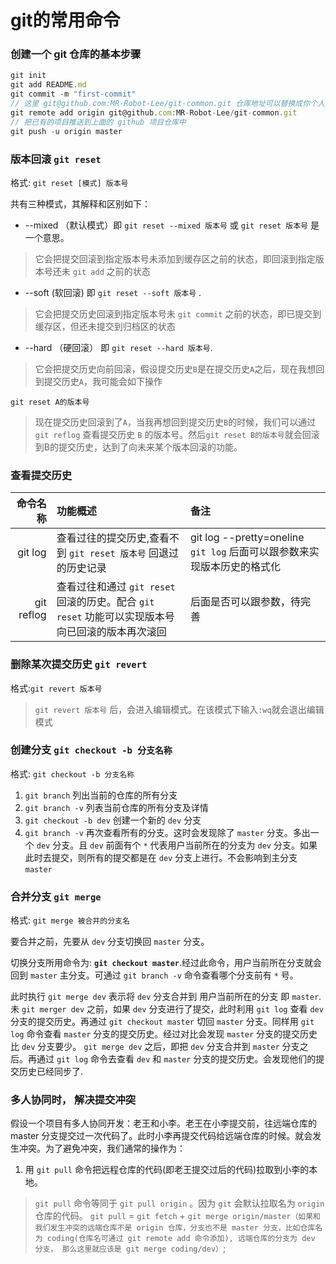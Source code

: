 # git的常用命令

### 创建一个 git 仓库的基本步骤

``` javascript
git init
git add README.md
git commit -m "first-commit"
// 这里 git@github.com:MR-Robot-Lee/git-common.git 仓库地址可以替换成你个人的 github 项目仓库地址
git remote add origin git@github.com:MR-Robot-Lee/git-common.git 
// 把已有的项目推送到上面的 github 项目仓库中
git push -u origin master
```

### 版本回滚 `git reset`
格式: `git reset [模式] 版本号`

共有三种模式，其解释和区别如下：
- --mixed （默认模式）即 `git reset --mixed 版本号` 或 `git reset 版本号` 是一个意思。
> 它会把提交回滚到指定版本号未添加到缓存区之前的状态，即回滚到指定版本号还未 `git add` 之前的状态
- --soft (软回滚) 即 `git reset --soft 版本号` .
> 它会把提交历史回滚到指定版本号未 `git commit` 之前的状态，即已提交到缓存区，但还未提交到归档区的状态
- --hard （硬回滚） 即 `git reset --hard 版本号`.
> 它会把提交历史向前回滚，假设提交历史`B`是在提交历史`A`之后，现在我想回到提交历史`A`，我可能会如下操作
```
git reset A的版本号
```
> 现在提交历史回滚到了`A`，当我再想回到提交历史`B`的时候，我们可以通过 `git reflog` 查看提交历史 `B` 的版本号。然后`git reset B的版本号`就会回滚到B的提交历史，达到了向未来某个版本回滚的功能。

### 查看提交历史
命令名称|功能概述|备注
--:|:--|:--
git log | 查看过往的提交历史,查看不到 `git reset 版本号` 回退过的历史记录 | git log --pretty=oneline `git log` 后面可以跟参数来实现版本历史的格式化
git reflog | 查看过往和通过 `git reset` 回滚的历史。配合 `git reset` 功能可以实现版本号向已回滚的版本再次滚回 | 后面是否可以跟参数，待完善

### 删除某次提交历史 `git revert`
格式:`git revert 版本号`
> `git revert 版本号` 后，会进入编辑模式。在该模式下输入`:wq`就会退出编辑模式

### 创建分支 `git checkout -b 分支名称`
格式: `git checkout -b 分支名称`
1. `git branch` 列出当前的仓库的所有分支
2. `git branch -v` 列表当前仓库的所有分支及详情
3. `git checkout -b dev` 创建一个新的 `dev` 分支
4. `git branch -v` 再次查看所有的分支。这时会发现除了 `master` 分支。多出一个 `dev` 分支。且 `dev` 前面有个 `*` 代表用户当前所在的分支为 `dev` 分支。如果此时去提交，则所有的提交都是在 `dev` 分支上进行。不会影响到主分支 `master`

### 合并分支 `git merge`
格式: `git merge 被合并的分支名`

要合并之前，先要从 `dev` 分支切换回 `master` 分支。

切换分支所用命令为: **`git checkout master`**.经过此命令，用户当前所在分支就会回到 `master` 主分支。可通过 `git branch -v` 命令查看哪个分支前有 `*` 号。

此时执行 `git merge dev` 表示将 `dev` 分支合并到 用户当前所在的分支 即 `master`. 
未 `git merger dev` 之前，如果 `dev` 分支进行了提交，此时利用 `git log` 查看 `dev` 分支的提交历史。再通过 `git checkout master` 切回 `master` 分支。同样用 `git log` 命令查看 `master` 分支的提交历史。经过对比会发现 `master` 分支的提交历史比 `dev` 分支要少。
`git merge dev` 之后，即把 `dev` 分支合并到 `master` 分支之后。再通过 `git log` 命令去查看 `dev` 和 `master` 分支的提交历史。会发现他们的提交历史已经同步了.

### 多人协同时， 解决提交冲突
假设一个项目有多人协同开发：老王和小李。老王在小李提交前，往远端仓库的 master 分支提交过一次代码了。此时小李再提交代码给远端仓库的时候。就会发生冲突。为了避免冲突，我们通常的操作为：
1. 用 `git pull` 命令把远程仓库的代码(即老王提交过后的代码)拉取到小李的本地。
> `git pull` 命令等同于 `git pull origin` 。因为 `git` 会默认拉取名为 `origin` 仓库的代码。
`git pull` = `git fetch` + `git merge origin/master（如果和我们发生冲突的远端仓库不是 origin 仓库，分支也不是 master 分支，比如仓库名为 coding(仓库名可通过 git remote add 命令添加), 远端仓库的分支为 dev 分支， 那么这里就应该是 git merge coding/dev）`;
